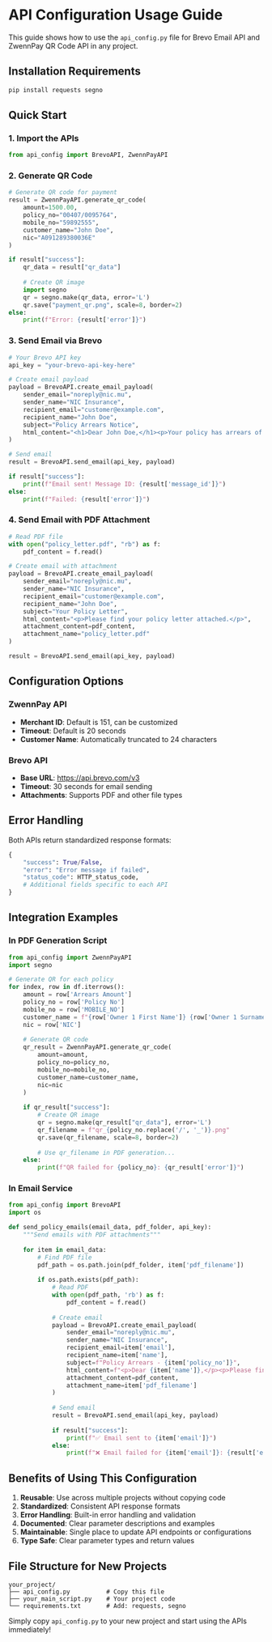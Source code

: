 # API Configuration Usage Guide

This guide shows how to use the `api_config.py` file for Brevo Email API and ZwennPay QR Code API in any project.

## Installation Requirements

```bash
pip install requests segno
```

## Quick Start

### 1. Import the APIs

```python
from api_config import BrevoAPI, ZwennPayAPI
```

### 2. Generate QR Code

```python
# Generate QR code for payment
result = ZwennPayAPI.generate_qr_code(
    amount=1500.00,
    policy_no="00407/0095764", 
    mobile_no="59892555",
    customer_name="John Doe",
    nic="A091289380036E"
)

if result["success"]:
    qr_data = result["qr_data"]
    
    # Create QR image
    import segno
    qr = segno.make(qr_data, error='L')
    qr.save("payment_qr.png", scale=8, border=2)
else:
    print(f"Error: {result['error']}")
```

### 3. Send Email via Brevo

```python
# Your Brevo API key
api_key = "your-brevo-api-key-here"

# Create email payload
payload = BrevoAPI.create_email_payload(
    sender_email="noreply@nic.mu",
    sender_name="NIC Insurance", 
    recipient_email="customer@example.com",
    recipient_name="John Doe",
    subject="Policy Arrears Notice",
    html_content="<h1>Dear John Doe,</h1><p>Your policy has arrears of MUR 1,500.00</p>"
)

# Send email
result = BrevoAPI.send_email(api_key, payload)

if result["success"]:
    print(f"Email sent! Message ID: {result['message_id']}")
else:
    print(f"Failed: {result['error']}")
```

### 4. Send Email with PDF Attachment

```python
# Read PDF file
with open("policy_letter.pdf", "rb") as f:
    pdf_content = f.read()

# Create email with attachment
payload = BrevoAPI.create_email_payload(
    sender_email="noreply@nic.mu",
    sender_name="NIC Insurance",
    recipient_email="customer@example.com", 
    recipient_name="John Doe",
    subject="Your Policy Letter",
    html_content="<p>Please find your policy letter attached.</p>",
    attachment_content=pdf_content,
    attachment_name="policy_letter.pdf"
)

result = BrevoAPI.send_email(api_key, payload)
```

## Configuration Options

### ZwennPay API

- **Merchant ID**: Default is 151, can be customized
- **Timeout**: Default is 20 seconds
- **Customer Name**: Automatically truncated to 24 characters

### Brevo API

- **Base URL**: https://api.brevo.com/v3
- **Timeout**: 30 seconds for email sending
- **Attachments**: Supports PDF and other file types

## Error Handling

Both APIs return standardized response formats:

```python
{
    "success": True/False,
    "error": "Error message if failed",
    "status_code": HTTP_status_code,
    # Additional fields specific to each API
}
```

## Integration Examples

### In PDF Generation Script

```python
from api_config import ZwennPayAPI
import segno

# Generate QR for each policy
for index, row in df.iterrows():
    amount = row['Arrears Amount']
    policy_no = row['Policy No']
    mobile_no = row['MOBILE_NO']
    customer_name = f"{row['Owner 1 First Name']} {row['Owner 1 Surname']}"
    nic = row['NIC']
    
    # Generate QR code
    qr_result = ZwennPayAPI.generate_qr_code(
        amount=amount,
        policy_no=policy_no,
        mobile_no=mobile_no, 
        customer_name=customer_name,
        nic=nic
    )
    
    if qr_result["success"]:
        # Create QR image
        qr = segno.make(qr_result["qr_data"], error='L')
        qr_filename = f"qr_{policy_no.replace('/', '_')}.png"
        qr.save(qr_filename, scale=8, border=2)
        
        # Use qr_filename in PDF generation...
    else:
        print(f"QR failed for {policy_no}: {qr_result['error']}")
```

### In Email Service

```python
from api_config import BrevoAPI
import os

def send_policy_emails(email_data, pdf_folder, api_key):
    """Send emails with PDF attachments"""
    
    for item in email_data:
        # Find PDF file
        pdf_path = os.path.join(pdf_folder, item['pdf_filename'])
        
        if os.path.exists(pdf_path):
            # Read PDF
            with open(pdf_path, 'rb') as f:
                pdf_content = f.read()
            
            # Create email
            payload = BrevoAPI.create_email_payload(
                sender_email="noreply@nic.mu",
                sender_name="NIC Insurance",
                recipient_email=item['email'],
                recipient_name=item['name'],
                subject=f"Policy Arrears - {item['policy_no']}",
                html_content=f"<p>Dear {item['name']},</p><p>Please find your policy letter attached.</p>",
                attachment_content=pdf_content,
                attachment_name=item['pdf_filename']
            )
            
            # Send email
            result = BrevoAPI.send_email(api_key, payload)
            
            if result["success"]:
                print(f"✅ Email sent to {item['email']}")
            else:
                print(f"❌ Email failed for {item['email']}: {result['error']}")
```

## Benefits of Using This Configuration

1. **Reusable**: Use across multiple projects without copying code
2. **Standardized**: Consistent API response formats
3. **Error Handling**: Built-in error handling and validation
4. **Documented**: Clear parameter descriptions and examples
5. **Maintainable**: Single place to update API endpoints or configurations
6. **Type Safe**: Clear parameter types and return values

## File Structure for New Projects

```
your_project/
├── api_config.py          # Copy this file
├── your_main_script.py    # Your project code
└── requirements.txt       # Add: requests, segno
```

Simply copy `api_config.py` to your new project and start using the APIs immediately!